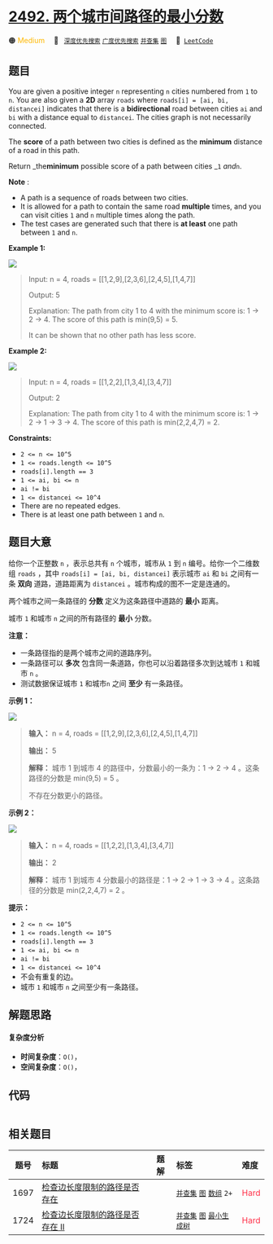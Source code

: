 # [2492. 两个城市间路径的最小分数](https://leetcode.com/problems/minimum-score-of-a-path-between-two-cities)

🟠 <font color=#ffb800>Medium</font>&emsp; 🔖&ensp; [`深度优先搜索`](/tag/depth-first-search.md) [`广度优先搜索`](/tag/breadth-first-search.md) [`并查集`](/tag/union-find.md) [`图`](/tag/graph.md)&emsp; 🔗&ensp;[`LeetCode`](https://leetcode.com/problems/minimum-score-of-a-path-between-two-cities)

## 题目

You are given a positive integer `n` representing `n` cities numbered from `1`
to `n`. You are also given a **2D** array `roads` where `roads[i] = [ai, bi,
distancei]` indicates that there is a **bidirectional** road between cities
`ai` and `bi` with a distance equal to `distancei`. The cities graph is not
necessarily connected.

The **score** of a path between two cities is defined as the **minimum**
distance of a road in this path.

Return _the**minimum** possible score of a path between cities _`1` _and_`n`.

**Note** :

  * A path is a sequence of roads between two cities.
  * It is allowed for a path to contain the same road **multiple** times, and you can visit cities `1` and `n` multiple times along the path.
  * The test cases are generated such that there is **at least** one path between `1` and `n`.



**Example 1:**

![](https://assets.leetcode.com/uploads/2022/10/12/graph11.png)

> Input: n = 4, roads = [[1,2,9],[2,3,6],[2,4,5],[1,4,7]]
> 
> Output: 5
> 
> Explanation: The path from city 1 to 4 with the minimum score is: 1 -> 2 -> 4. The score of this path is min(9,5) = 5.
> 
> It can be shown that no other path has less score.

**Example 2:**

![](https://assets.leetcode.com/uploads/2022/10/12/graph22.png)

> Input: n = 4, roads = [[1,2,2],[1,3,4],[3,4,7]]
> 
> Output: 2
> 
> Explanation: The path from city 1 to 4 with the minimum score is: 1 -> 2 -> 1 -> 3 -> 4. The score of this path is min(2,2,4,7) = 2.

**Constraints:**

  * `2 <= n <= 10^5`
  * `1 <= roads.length <= 10^5`
  * `roads[i].length == 3`
  * `1 <= ai, bi <= n`
  * `ai != bi`
  * `1 <= distancei <= 10^4`
  * There are no repeated edges.
  * There is at least one path between `1` and `n`.


## 题目大意

给你一个正整数 `n` ，表示总共有 `n` 个城市，城市从 `1` 到 `n` 编号。给你一个二维数组 `roads` ，其中 `roads[i] =
[ai, bi, distancei]` 表示城市 `ai` 和 `bi` 之间有一条 **双向**  道路，道路距离为 `distancei`
。城市构成的图不一定是连通的。

两个城市之间一条路径的 **分数**  定义为这条路径中道路的 **最小**  距离。

城市 `1` 和城市 `n` 之间的所有路径的 **最小** 分数。

**注意：**

  * 一条路径指的是两个城市之间的道路序列。
  * 一条路径可以 **多次** 包含同一条道路，你也可以沿着路径多次到达城市 `1` 和城市 `n` 。
  * 测试数据保证城市 `1` 和城市`n` 之间 **至少**  有一条路径。



**示例 1：**

![](https://assets.leetcode.com/uploads/2022/10/12/graph11.png)

> 
> 
> 
> 
> 
> **输入：** n = 4, roads = [[1,2,9],[2,3,6],[2,4,5],[1,4,7]]
> 
> **输出：** 5
> 
> **解释：** 城市 1 到城市 4 的路径中，分数最小的一条为：1 -> 2 -> 4 。这条路径的分数是 min(9,5) = 5 。
> 
> 不存在分数更小的路径。
> 
> 

**示例 2：**

![](https://assets.leetcode.com/uploads/2022/10/12/graph22.png)

> 
> 
> 
> 
> 
> **输入：** n = 4, roads = [[1,2,2],[1,3,4],[3,4,7]]
> 
> **输出：** 2
> 
> **解释：** 城市 1 到城市 4 分数最小的路径是：1 -> 2 -> 1 -> 3 -> 4 。这条路径的分数是 min(2,2,4,7) = 2 。
> 
> 



**提示：**

  * `2 <= n <= 10^5`
  * `1 <= roads.length <= 10^5`
  * `roads[i].length == 3`
  * `1 <= ai, bi <= n`
  * `ai != bi`
  * `1 <= distancei <= 10^4`
  * 不会有重复的边。
  * 城市 `1` 和城市 `n` 之间至少有一条路径。


## 解题思路

#### 复杂度分析

- **时间复杂度**：`O()`，
- **空间复杂度**：`O()`，

## 代码

```javascript

```

## 相关题目

<!-- prettier-ignore -->
| 题号 | 标题 | 题解 | 标签 | 难度 |
| :------: | :------ | :------: | :------ | :------ |
| 1697 | [检查边长度限制的路径是否存在](https://leetcode.com/problems/checking-existence-of-edge-length-limited-paths) |  |  [`并查集`](/tag/union-find.md) [`图`](/tag/graph.md) [`数组`](/tag/array.md) `2+` | <font color=#ff334b>Hard</font> |
| 1724 | [检查边长度限制的路径是否存在 II](https://leetcode.com/problems/checking-existence-of-edge-length-limited-paths-ii) |  |  [`并查集`](/tag/union-find.md) [`图`](/tag/graph.md) [`最小生成树`](/tag/minimum-spanning-tree.md) | <font color=#ff334b>Hard</font> |